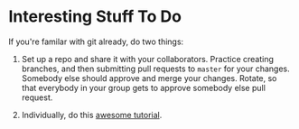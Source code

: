 # Interesting Stuff To Do

If you're familar with git already, do two things:

1. Set up a repo and share it with your collaborators. Practice creating branches, and then submitting pull requests to `master` for your changes. Somebody else should approve and merge your changes. Rotate, so that everybody in your group gets to approve somebody else pull request.

2. Individually, do this [awesome tutorial](http://learngitbranching.js.org/).